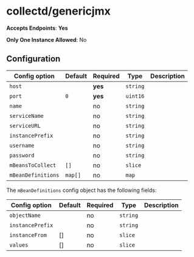 <!--- GENERATED BY gomplate from scripts/docs/monitor-page.md.tmpl --->

# collectd/genericjmx


**Accepts Endpoints**: **Yes**

**Only One Instance Allowed**: No

## Configuration

| Config option | Default | Required | Type | Description |
| --- | --- | --- | --- | --- |
| `host` |  | **yes** | `string` |  |
| `port` | `0` | **yes** | `uint16` |  |
| `name` |  | no | `string` |  |
| `serviceName` |  | no | `string` |  |
| `serviceURL` |  | no | `string` |  |
| `instancePrefix` |  | no | `string` |  |
| `username` |  | no | `string` |  |
| `password` |  | no | `string` |  |
| `mBeansToCollect` | `[]` | no | `slice` |  |
| `mBeanDefinitions` | `map[]` | no | `map` |  |











The `mBeanDefinitions` config object has the following fields:

| Config option | Default | Required | Type | Description |
| --- | --- | --- | --- | --- |
| `objectName` |  | no | `string` |  |
| `instancePrefix` |  | no | `string` |  |
| `instanceFrom` | [] | no | `slice` |  |
| `values` | [] | no | `slice` |  |





